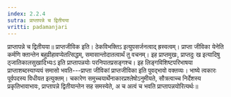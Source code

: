 ```yaml
---
index: 2.2.4
sutra: प्राप्तापन्ने च द्वितीयया
vritti: padamanjari
---
```


 प्राप्तापन्ने च द्वितीयया॥ प्राप्तजीविक इति। ठेकविभक्तिऽ इत्युपसर्जनत्वाद् ह्रस्वत्वम्। प्राप्ता जीविका येनेति कर्मणि क्तान्तेन बहुव्रीहावप्येतत्सिद्धम्, समासान्तोदातत्वार्थं तु वचनम्। इह प्राप्तमुखः, प्राप्तदुः ख इत्यादिषु ठ्जातिकालसुखादिभ्यःऽ इति प्राप्तापन्नयोः परनिपातप्रसङ्गश्च। इह लिङ्गविशिष्टपरिभाषया प्राप्ताशब्दस्याप्ययं समासो भवति---प्राप्ता जीविकां प्राप्तजीविका इति पुवद्भावो वक्तव्यः। भाष्ये त्वकारः पूर्वपदस्य विधीयत इत्युक्तम्। चकारेण समुच्चयार्थेनाकारप्रश्लेषोऽनुमीयते, सौत्रत्वाच्च निर्देशस्य प्रकृतिभावाभावः, प्राप्तापन्ने द्वितीयान्तेन सह समस्येते, अ च अत्वं च भवति प्राप्तापन्नयोरित्यर्थः॥